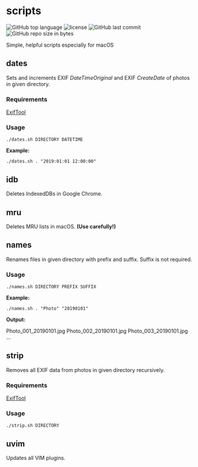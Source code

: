 # scripts

![GitHub top language](https://img.shields.io/github/languages/top/schdav/scripts.svg)
![license](https://img.shields.io/github/license/schdav/scripts.svg)
![GitHub last commit](https://img.shields.io/github/last-commit/schdav/scripts.svg)
![GitHub repo size in bytes](https://img.shields.io/github/repo-size/schdav/scripts.svg)

Simple, helpful scripts especially for macOS

## dates

Sets and increments EXIF _DateTimeOriginal_
and EXIF _CreateDate_ of photos in given directory.

### Requirements

[ExifTool](https://owl.phy.queensu.ca/~phil/exiftool/)

### Usage

`./dates.sh DIRECTORY DATETIME`

**Example:**

`./dates.sh . "2019:01:01 12:00:00"`

## idb

Deletes IndexedDBs in Google Chrome.

## mru

Deletes MRU lists in macOS.
**(Use carefully!)**

## names

Renames files in given directory with prefix and suffix.
Suffix is not required.

### Usage

`./names.sh DIRECTORY PREFIX SUFFIX`

**Example:**

`./names.sh . "Photo" "20190101"`

**Output:**

Photo_001_20190101.jpg
Photo_002_20190101.jpg
Photo_003_20190101.jpg
...

## strip

Removes all EXIF data from photos in given directory recursively.

### Requirements

[ExifTool](https://owl.phy.queensu.ca/~phil/exiftool/)

### Usage

`./strip.sh DIRECTORY`

## uvim

Updates all VIM plugins.
